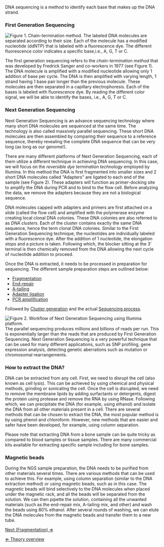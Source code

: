 DNA sequencing is a method to identify each base that makes up the DNA
strand.

### First Generation Sequencing

![**Figure 1.** Chain-termination method. The labeled DNA molecules are separated according to their size. Each of the molecule has a modified nucleotide (ddNTP) that is labeled with a fluorescence dye. The different fluorescence color indicates a specific base,i.e., <span style="color:#00ff00">A</span>, <span style="color:#ffd700">G</span>, <span style="color:#ff0000">T</span> or <span style="color:#0000ff">C</span>.](https://s3-us-west-2.amazonaws.com/labster/wiki/media/Sangersequencing.png "Figure 1. Chain-termination method. The labeled DNA molecules are separated according to their size. Each of the molecule has a modified nucleotide (ddNTP) that is labeled with a fluorescence dye. The different fluorescence color indicates a specific base,i.e., A, G, T or C.")

The first generation sequencing refers to the *chain-termination method*
that was developed by Fredrick Sanger and co-workers in 1977 (see Figure
1). The DNA molecule is amplified with a modified nucleotide allowing
only 1 addition of base per cycle. The DNA is then amplified with
varying length, 1 strand having 1 base pair longer than the previous
molecule. These molecules are then separated in a capillary
electrophoresis. Each of the bases is labeled with fluorescence dye. By
reading the different color signal, we will be able to identify the
bases, i.e., A, G, T or C.

### Next Generation Sequencing

Next Generation Sequencing is an advance sequencing technology where
many short DNA molecules are sequenced at the same time. The technology
is also called massively parallel sequencing. These short DNA molecules
are then assembled by comparing their sequence to a reference sequence,
thereby revealing the complete DNA sequence that can be very long (as
long as our genome!).

There are many different platforms of Next Generation Sequencing, each
of them utilize a different technique in achieving DNA sequencing. In
this case, we will focus on the *reversible dye termination technology*
employed by Illumina. In this method the DNA is first fragmented into
smaller sizes and 2 short DNA molecules called "Adapters" are ligated to
each end of the sample (see Figure 2). These adapters will function as
primer-docking site to amplify the DNA during PCR and to bind to the
flow cell. Before analyzing the data, we remove the adapters because
they are not a biological sequence.

DNA molecules capped with adapters and primers are first attached on a
slide (called the flow cell) and amplified with the polymerase enzyme
creating local clonal DNA colonies. These DNA colonies are also referred
to as *DNA clusters*. Each of the cluster contains exactly the same DNA
sequence, hence the term clonal DNA colonies. Similar to the First
Generation Sequencing technique, the nucleotides are individually
labeled with a fluorescence dye. After the addition of 1 nucleotide, the
elongation stops and a picture is taken. Following which, the blocker
sitting at the 3' terminal is then chemically removed from the DNA
allowing the next cycle of nucleotide addition to proceed.

Once the DNA is extracted, it needs to be processed in preparation for
sequencing. The different sample preparation steps are outlined below:

-   [Fragmentation](/wiki/Fragmentation "wikilink")
-   [End-repair](/wiki/End-repair "wikilink")
-   [A-tailing](/wiki/A-tailing "wikilink")
-   [Adapter ligation](/wiki/Adapter_ligation "wikilink")
-   [PCR amplification](/wiki/PCR_amplification "wikilink")

Followed by [Cluster generation](/wiki/Cluster_generation "wikilink") and the
actual [Sequencing process](/wiki/Sequencing_process "wikilink").

![**Figure 2.** Workflow of Next Generation Sequencing using Illumina
platform.](https://s3-us-west-2.amazonaws.com/labster/wiki/media/IlluminaNGSflow.png "fig:Figure 2. Workflow of Next Generation Sequencing using Illumina platform.")
The parallel sequencing produces millions and billions of reads per run.
This is exponentially larger than the reads that are produced by First
Generation Sequencing. Next Generation Sequencing is a very powerful
technique that can be used for many different applications, such as SNP
profiling, gene expression analysis, detecting genetic aberrations such
as mutation or chromosomal rearrangements.

### How to extract the DNA?

DNA can be extracted from any cell. First, we need to disrupt the cell
(also known as cell lysis). This can be achieved by using chemical and
physical methods, grinding or sonicating the cell. Once the cell is
disrupted, we need to remove the membrane lipids by adding surfactants
or detergents, digest the protein using protease and remove the RNA by
using RNase. Following which, we can precipitate the DNA (for example,
using ethanol) and isolate the DNA from all other materials present in a
cell. There are several methods that can be chosen to extract the DNA,
the most popular method is by using phenol and chloroform. However, new
methods that are easier and safer have been developed, for example,
using column separation.

Please note that extracting DNA from a bone sample can be quite tricky
as compared to blood samples or tissue samples. There are many
commercial kits available for extracting specific sample including for
bone samples.

### Magnetic beads

During the NGS sample preparation, the DNA needs to be purified from
other materials several times. There are various methods that can be
used to achieve this. For example, using column separation (similar to
the DNA extraction method) or using magnetic beads, such as in this
case. The magnetic beads will bind selectively to the DNA molecules when
placed under the magnetic rack, and all the beads will be separated from
the solution. We can then pipette the solution, containing all the
unwanted materials (such as the end-repair mix, A-tailing mix, and
other) and wash the beads using 80% ethanol. After several rounds of
washing, we can elute the DNA molecules from the magnetic beads and
transfer them to a new tube.

[Next (Fragmentation) ⇒](/wiki/Fragmentation "wikilink")

[⇐ Theory overview](/wiki/NGS_Case "wikilink")

